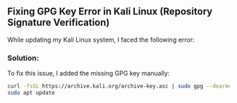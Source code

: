 ## Fixing GPG Key Error in Kali Linux (Repository Signature Verification)

While updating my Kali Linux system, I faced the following error:


### Solution:

To fix this issue, I added the missing GPG key manually:

```bash
curl -fsSL https://archive.kali.org/archive-key.asc | sudo gpg --dearmor -o /etc/apt/trusted.gpg.d/kali-archive-keyring.gpg
sudo apt update

